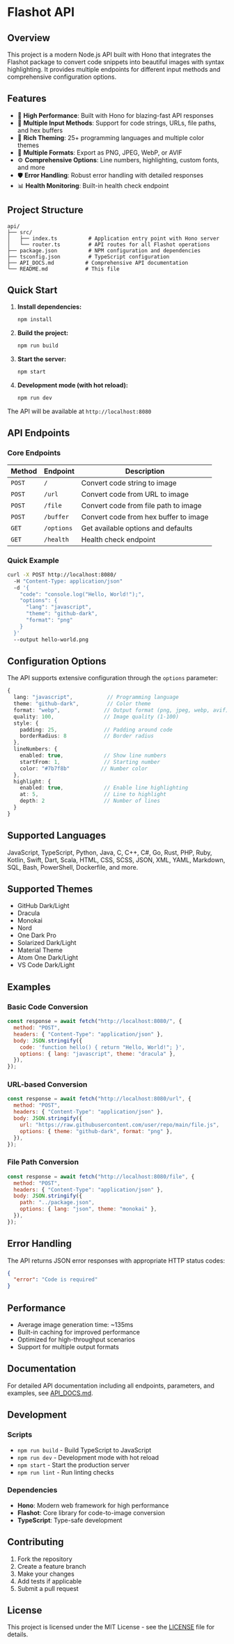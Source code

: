 # Flashot API

## Overview

This project is a modern Node.js API built with Hono that integrates the Flashot package to convert code snippets into beautiful images with syntax highlighting. It provides multiple endpoints for different input methods and comprehensive configuration options.

## Features

- 🚀 **High Performance**: Built with Hono for blazing-fast API responses
- 🎨 **Multiple Input Methods**: Support for code strings, URLs, file paths, and hex buffers
- 🌈 **Rich Theming**: 25+ programming languages and multiple color themes
- 📸 **Multiple Formats**: Export as PNG, JPEG, WebP, or AVIF
- ⚙️ **Comprehensive Options**: Line numbers, highlighting, custom fonts, and more
- 🛡️ **Error Handling**: Robust error handling with detailed responses
- 📊 **Health Monitoring**: Built-in health check endpoint

## Project Structure

```
api/
├── src/
│   ├── index.ts          # Application entry point with Hono server
│   └── router.ts         # API routes for all Flashot operations
├── package.json          # NPM configuration and dependencies
├── tsconfig.json         # TypeScript configuration
├── API_DOCS.md          # Comprehensive API documentation
└── README.md            # This file
```

## Quick Start

1. **Install dependencies:**

   ```bash
   npm install
   ```

2. **Build the project:**

   ```bash
   npm run build
   ```

3. **Start the server:**

   ```bash
   npm start
   ```

4. **Development mode (with hot reload):**
   ```bash
   npm run dev
   ```

The API will be available at `http://localhost:8080`

## API Endpoints

### Core Endpoints

| Method | Endpoint   | Description                           |
| ------ | ---------- | ------------------------------------- |
| `POST` | `/`        | Convert code string to image          |
| `POST` | `/url`     | Convert code from URL to image        |
| `POST` | `/file`    | Convert code from file path to image  |
| `POST` | `/buffer`  | Convert code from hex buffer to image |
| `GET`  | `/options` | Get available options and defaults    |
| `GET`  | `/health`  | Health check endpoint                 |

### Quick Example

```bash
curl -X POST http://localhost:8080/
  -H "Content-Type: application/json"
  -d '{
    "code": "console.log("Hello, World!");",
    "options": {
      "lang": "javascript",
      "theme": "github-dark",
      "format": "png"
    }
  }'
  --output hello-world.png
```

## Configuration Options

The API supports extensive configuration through the `options` parameter:

```typescript
{
  lang: "javascript",           // Programming language
  theme: "github-dark",         // Color theme
  format: "webp",              // Output format (png, jpeg, webp, avif)
  quality: 100,                // Image quality (1-100)
  style: {
    padding: 25,               // Padding around code
    borderRadius: 8            // Border radius
  },
  lineNumbers: {
    enabled: true,             // Show line numbers
    startFrom: 1,              // Starting number
    color: "#7b7f8b"          // Number color
  },
  highlight: {
    enabled: true,             // Enable line highlighting
    at: 5,                     // Line to highlight
    depth: 2                   // Number of lines
  }
}
```

## Supported Languages

JavaScript, TypeScript, Python, Java, C, C++, C#, Go, Rust, PHP, Ruby, Kotlin, Swift, Dart, Scala, HTML, CSS, SCSS, JSON, XML, YAML, Markdown, SQL, Bash, PowerShell, Dockerfile, and more.

## Supported Themes

- GitHub Dark/Light
- Dracula
- Monokai
- Nord
- One Dark Pro
- Solarized Dark/Light
- Material Theme
- Atom One Dark/Light
- VS Code Dark/Light

## Examples

### Basic Code Conversion

```javascript
const response = await fetch("http://localhost:8080/", {
  method: "POST",
  headers: { "Content-Type": "application/json" },
  body: JSON.stringify({
    code: 'function hello() { return "Hello, World!"; }',
    options: { lang: "javascript", theme: "dracula" },
  }),
});
```

### URL-based Conversion

```javascript
const response = await fetch("http://localhost:8080/url", {
  method: "POST",
  headers: { "Content-Type": "application/json" },
  body: JSON.stringify({
    url: "https://raw.githubusercontent.com/user/repo/main/file.js",
    options: { theme: "github-dark", format: "png" },
  }),
});
```

### File Path Conversion

```javascript
const response = await fetch("http://localhost:8080/file", {
  method: "POST",
  headers: { "Content-Type": "application/json" },
  body: JSON.stringify({
    path: "../package.json",
    options: { lang: "json", theme: "monokai" },
  }),
});
```

## Error Handling

The API returns JSON error responses with appropriate HTTP status codes:

```json
{
  "error": "Code is required"
}
```

## Performance

- Average image generation time: ~135ms
- Built-in caching for improved performance
- Optimized for high-throughput scenarios
- Support for multiple output formats

## Documentation

For detailed API documentation including all endpoints, parameters, and examples, see [API_DOCS.md](./API_DOCS.md).

## Development

### Scripts

- `npm run build` - Build TypeScript to JavaScript
- `npm run dev` - Development mode with hot reload
- `npm start` - Start the production server
- `npm run lint` - Run linting checks

### Dependencies

- **Hono**: Modern web framework for high performance
- **Flashot**: Core library for code-to-image conversion
- **TypeScript**: Type-safe development

## Contributing

1. Fork the repository
2. Create a feature branch
3. Make your changes
4. Add tests if applicable
5. Submit a pull request

## License

This project is licensed under the MIT License - see the [LICENSE](../LICENSE) file for details.
